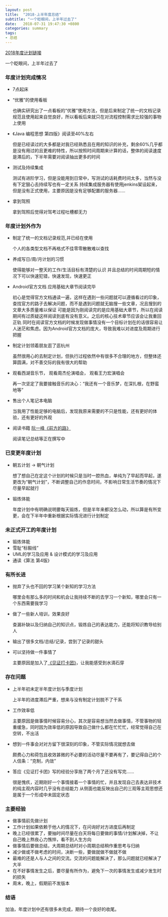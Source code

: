 ```yaml
---
layout: post
title:  "2018-上半年度总结"
subtitle: "一个眨眼间，上半年过去了"
date:   2018-07-31 19:47:30 +0800
categories: summary
tags: 
- 总结
---
```




[2018年度计划链接](http://f-ms.cn/plan/2018/01/15/plan_2018/)

一个眨眼间，上半年过去了

### 年度计划完成情况

- 7点起床
- “优雅”的使用看板

  也确实研究出了一点看板的“优雅”使用方法，但是后来制定了统一的文档记录规范且使用起来自觉良好，所以看板后来就只在对流程控制需求比较强的事物上使用
  
- 《Java 编程思想 第四版》阅读至40%左右

  但是已经读过的大多都是对我已经熟悉且在用的知识的补充，剩余60%几乎都是没有用过的且更难的特性，所以按照时间周期来计算的话，整体的阅读速度是滞后的，下半年需要对阅读抽出更多的时间
  
- 测试及持续集成

  测试有进阶学习，但是没能用到日常中，写测试的话耗费时间太多，当然与没有下定狠心去持续写也有一定关系
  持续集成服务器有使用jenkins架设起来，但是没有正式使用，主要原因是没有足够配置的服务器……
  
- 拿到驾照

  拿到驾照后觉得对驾考过程吐槽都无力

### 年度计划外作为

- 制定了统一的文档记录规范,并已经在使用

  个人的各类型文档不再格式不佳零零散散难以查找

- 养成写日/周/月计划的习惯

  使得能够对一整天的工作/生活目标有清楚的认识
  并且总结的时间周期短的情况下可以快速犯错，快速发现，快速更正

- Android官方文档 应用基础大章节阅读完毕

  初心是觉得官方文档通读一遍，这样在遇到一些问题就可以遵循看过的印象，查找官方的路子去解决问题，而不是遇到问题就无脑搜一些文章，况且搜到的文章大多质量难以保证
  可能是因为刚阅读完的是应用基础大章节，所以在阅读期间有过质疑这样阅读到底有没有意义。之后的核心技术章节应该会让我重回正轨
  同时在阅读官方文档的时候发现做事情没有一个目标计划在的话很容易让人迷茫和焦虑。因为Android官方文档的庞大，导致我难以对进度及周期进行把握

- 制定计划领着朋友逛了逛杭州

  虽然很用心的去制定计划，但执行过程依然中有很多不合理的地方，但整体还算圆满，对不善交际的我有很大的帮助

- 观看西湖音乐节， 观看周杰伦演唱会， 观看王力宏演唱会

  再一次坚定了我要接触音乐的决心：“我还有一个音乐梦，在深扎根，在野蛮地等”

- 售出个人笔记本电脑

  当我用了性能足够的电脑后，发现我原来需要的不只是性能，还有更好的体验，还有更好的外观

- 阅读书籍 [阮一峰《前方的路》](https://www.ruanyifeng.com/road/)

  阅读笔记总结等正在撰写中


### 已变更年度计划

- 朝五计划 -> 朝气计划

  想了想自己在定这个计划的时候只是当时一腔热血，单纯为了早起而早起，遂更改为“朝气计划”，不断调整自己的作息时间，不影响日常生活节奏的情况下尽量早起就行
  
- 锻炼体能

  年度计划中有明确说明要每天锻炼，但是半年来都没怎么动，所以算是有所变更，会在下半年中重新根据实际情况进行计划制定

### 未正式开工的年度计划

- 锻炼体能
- 雪耻“标毅线”
- UML的学习及应用 & 设计模式的学习及应用
- 通读《算法 第4版》

### 有所长进

- 抛弃了头也不回的学习某个新知的学习方法

  哪里会有那么多的时间和机会让我持续不断的去学习一个新知，哪里会只有一个东西需要我学习
  
- 做了一些新人培训，效果良好

  查漏补缺以及归纳自己的知识点，锻炼自己的表达能力，还能将知识教导给别人
  
- 输出了很多文档/总结/记录，尝到了记录的甜头

- 可以坚持做一件事情了

  主要原因是加入了[《见证打卡团》](https://weallwitness.com/rules)，让我能感受到水滴石穿


### 存在问题

- 上半年初未定半年度计划与季度计划

  上半年的进度滞后严重，想来与没有制定计划脱不了干系
  
- 工作效率低

  主要原因是做事情时候容易分心，其次是容易想当然去做事情，不管事物的轻重缓急，同时因为效率低的原因导致自己做什么都在忙忙忙，经常觉得自己在空转，不出活
  
- 想到一件事会对对方留下很深刻的印象，不管实际情况就想去做

  颇费心力和荷包且收效甚微的不必要的活动尽量不要再有了，要记得自己的个人信条：“克制，内敛”
  
- 答应《见证打卡团》写的经验分享拖了两个月了还没有写完……

  很是愧疚，近期刚好一个事情接着一个事情的忙，并且发现自己去表达非技术的纯主观内容时几乎没有总结能力
  从侧面也能反映出自己的三观等主观思想还是属于一个形成中未固定状态
  

### 主要经验

- 做事情前先做计划
- 工作计划如果依赖于他人的情况下，在问询好对方进度后再制定
- 晚上已经很累了，要抽时间尽量在白天将每日要做的事情/计划解决掉，不让自己晚上熬夜心力憔悴，看不到人生方向
- 做事情后要做总结，大周期总结时对小周期总结稍作重思考与归纳
- 减少做或不做考虑的时间，决断一些，要做就做不做就不做
- 最难的还是人与人之间的交流。交流的问题能解决了，那么问题就已经解决了大半
- 在不好事情发生之后，要尽量有所作为，避免下一次的事情发生或减少发生时的损失
- 周末，晚上，假期前不发版本

### 结语

加油，年度计划中还有很多未完成，期待一个良好的收尾。
